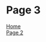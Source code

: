 <h1> Page 3 </h1>
 <p>
  <a Href="Index.html">Home</a> <br>
  <a href="Page2.html">Page 2</a>
  </p>
